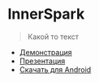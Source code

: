 # InnerSpark

> Какой то текст

- [Демонстрация]()
- [Презентация]()
- [Скачать для Android](./app-release.apk)
